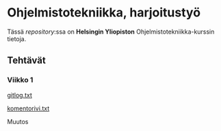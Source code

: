 # Ohjelmistotekniikka, harjoitustyö

Tässä *repository*:ssa on **Helsingin Yliopiston** Ohjelmistotekniikka-kurssin tietoja.

## Tehtävät

### Viikko 1

[gitlog.txt](https://github.com/apla-hy/ot-harjoitustyo/blob/master/laskarit/viikko1/gitlog.txt)

[komentorivi.txt](https://github.com/apla-hy/ot-harjoitustyo/blob/master/laskarit/viikko1/komentorivi.txt)

Muutos
